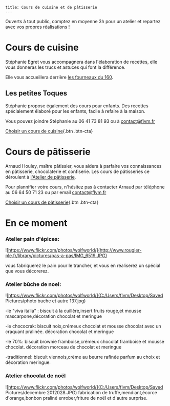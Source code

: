 	title: Cours de cuisine et de pâtisserie
	---



Ouverts à tout public, comptez en moyenne 3h pour un atelier et repartez avec vos propres réalisations !

# Cours de cuisine

Stéphanie Egret vous accompagnera dans l'élaboration de recettes, elle vous donneras les trucs et astuces qui font la différence.  

Elle vous accueillera derrière [les fourneaux du 160](informations#les-fourneaux-du-160).

## Les petites Toques
Stéphanie propose également des cours pour enfants. Des recettes spécialement élaboré pour les enfants, facile à refaire à la maison.

Vous pouvez joindre Stéphanie au 06 41 73 81 93 ou à <contact@flvm.fr>

[Choisir un cours de cuisine](/planning){.btn .btn-cta}

# Cours de pâtisserie

Arnaud Houley, maître pâtissier, vous aidera à parfaire vos connaissances en pâtisserie, chocolaterie et confiserie.
Les cours de pâtisseries ce déroulent à [l'Atelier de pâtisserie](informations#l-atelier-de-patisserie).

Pour plannifier votre cours, n'hésitez pas à contacter Arnaud par téléphone au 06 64 50 71 23 ou par email <contact@flvm.fr>

[Choisir un cours de pâtisserie](/planning){.btn .btn-cta}

# En ce moment

### Atelier pain d'épices:
![https://www.flickr.com/photos/wolfworld/](http://www.rougier-ple.fr/library/pictures/pas-a-pas/IMG_6519.JPG)

vous fabriquerez le pain pour le trancher, et vous en réaliserez un spécial que vous décorerez.

### Atelier bûche de noel:
 ![https://www.flickr.com/photos/wolfworld/](C:/Users/flvm/Desktop/Saved Pictures/photo buche et autre 137.jpg)

 -le "viva italia" : biscuit à la cuillère,insert fruits rouge,et mousse mascarpone,décoration chocolat et meringue  

-le chococrak: biscuit noix,crémeux chocolat et mousse chocolat avec un craquant pralinée. décoration chocolat et meringue

-le 70%: biscuit brownie framboise,crémeux chocolat framboise et mousse chocolat. décoration morceau de chocolat et meringue

-traditionnel: biscuit viennois,crème au beurre rafinée parfum au choix et décoration meringue.

### Atelier chocolat de noël

![https://www.flickr.com/photos/wolfworld/](C:/Users/flvm/Desktop/Saved Pictures/decembre 2012028.JPG)
 fabrication de truffe,mendiant,écorce d'orange,bonbon praliné enrober,friture de noël et d'autre surprise.


